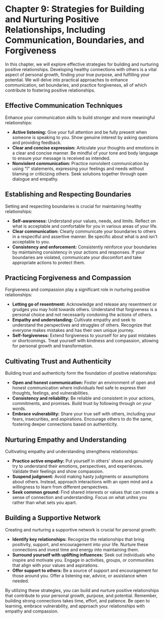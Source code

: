 Chapter 9: Strategies for Building and Nurturing Positive Relationships, Including Communication, Boundaries, and Forgiveness
=============================================================================================================================

In this chapter, we will explore effective strategies for building and nurturing positive relationships. Developing healthy connections with others is a vital aspect of personal growth, finding your true purpose, and fulfilling your potential. We will delve into practical approaches to enhance communication, set boundaries, and practice forgiveness, all of which contribute to fostering positive relationships.

Effective Communication Techniques
----------------------------------

Enhance your communication skills to build stronger and more meaningful relationships:

* **Active listening:** Give your full attention and be fully present when someone is speaking to you. Show genuine interest by asking questions and providing feedback.
* **Clear and concise expression:** Articulate your thoughts and emotions in a clear and concise manner. Be mindful of your tone and body language to ensure your message is received as intended.
* **Nonviolent communication:** Practice nonviolent communication by using "I" statements, expressing your feelings and needs without blaming or criticizing others. Seek solutions together through open dialogue and empathy.

Establishing and Respecting Boundaries
--------------------------------------

Setting and respecting boundaries is crucial for maintaining healthy relationships:

* **Self-awareness:** Understand your values, needs, and limits. Reflect on what is acceptable and comfortable for you in various areas of your life.
* **Clear communication:** Clearly communicate your boundaries to others in a respectful and assertive manner. Be specific about what is and isn't acceptable to you.
* **Consistency and enforcement:** Consistently reinforce your boundaries by maintaining consistency in your actions and responses. If your boundaries are violated, communicate your discomfort and take appropriate actions to protect them.

Practicing Forgiveness and Compassion
-------------------------------------

Forgiveness and compassion play a significant role in nurturing positive relationships:

* **Letting go of resentment:** Acknowledge and release any resentment or grudges you may hold towards others. Understand that forgiveness is a personal choice and not necessarily condoning the actions of others.
* **Empathy and understanding:** Cultivate empathy and seek to understand the perspectives and struggles of others. Recognize that everyone makes mistakes and has their own unique journey.
* **Self-forgiveness:** Extend forgiveness to yourself for any past mistakes or shortcomings. Treat yourself with kindness and compassion, allowing for personal growth and transformation.

Cultivating Trust and Authenticity
----------------------------------

Building trust and authenticity form the foundation of positive relationships:

* **Open and honest communication:** Foster an environment of open and honest communication where individuals feel safe to express their thoughts, feelings, and vulnerabilities.
* **Consistency and reliability:** Be reliable and consistent in your actions, commitments, and promises. Build trust by following through on your words.
* **Embrace vulnerability:** Share your true self with others, including your fears, insecurities, and aspirations. Encourage others to do the same, fostering deeper connections based on authenticity.

Nurturing Empathy and Understanding
-----------------------------------

Cultivating empathy and understanding strengthens relationships:

* **Practice active empathy:** Put yourself in others' shoes and genuinely try to understand their emotions, perspectives, and experiences. Validate their feelings and show compassion.
* **Suspend judgment:** Avoid making hasty judgments or assumptions about others. Instead, approach interactions with an open mind and a willingness to learn from different perspectives.
* **Seek common ground:** Find shared interests or values that can create a sense of connection and understanding. Focus on what unites you rather than what sets you apart.

Building a Supportive Network
-----------------------------

Creating and nurturing a supportive network is crucial for personal growth:

* **Identify key relationships:** Recognize the relationships that bring positivity, support, and encouragement into your life. Nurture these connections and invest time and energy into maintaining them.
* **Surround yourself with uplifting influences:** Seek out individuals who inspire and motivate you. Engage in activities, groups, or communities that align with your values and aspirations.
* **Offer support to others:** Be a source of support and encouragement for those around you. Offer a listening ear, advice, or assistance when needed.

By utilizing these strategies, you can build and nurture positive relationships that contribute to your personal growth, purpose, and potential. Remember, building strong connections takes time, effort, and patience. Be open to learning, embrace vulnerability, and approach your relationships with empathy and compassion.

